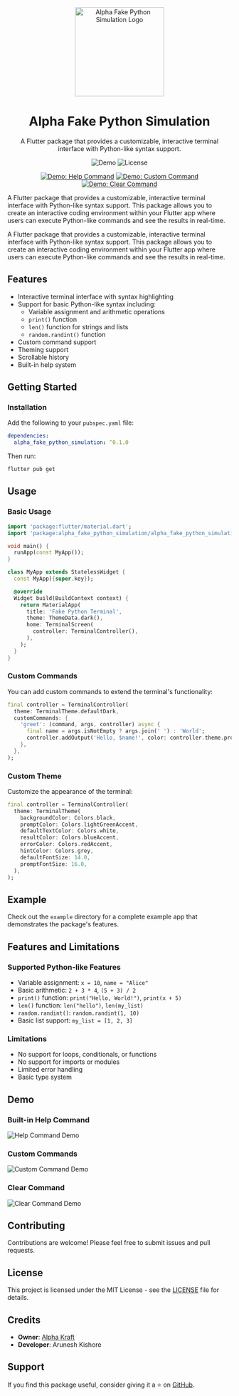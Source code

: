 <div align="center">
  <img src="https://raw.githubusercontent.com/Alpha-Kraft/alpha_fake_python_simulation/main/assets/icon.png" width="200" alt="Alpha Fake Python Simulation Logo">
  <h1>Alpha Fake Python Simulation</h1>
  <p>A Flutter package that provides a customizable, interactive terminal interface with Python-like syntax support.</p>
  
  ![Demo](https://img.shields.io/badge/Version-0.1.0-blue)
  ![License](https://img.shields.io/badge/License-MIT-green)
  
  [![Demo: Help Command](https://img.shields.io/badge/Demo-Help_Command-FF6B6B?style=for-the-badge)](https://raw.githubusercontent.com/Alpha-Kraft/alpha_fake_python_simulation/main/assets/help-command.gif)
  [![Demo: Custom Command](https://img.shields.io/badge/Demo-Custom_Command-4CAF50?style=for-the-badge)](https://raw.githubusercontent.com/Alpha-Kraft/alpha_fake_python_simulation/main/assets/custom-command.gif)
  [![Demo: Clear Command](https://img.shields.io/badge/Demo-Clear_Command-2196F3?style=for-the-badge)](https://raw.githubusercontent.com/Alpha-Kraft/alpha_fake_python_simulation/main/assets/clear.gif)
</div>

A Flutter package that provides a customizable, interactive terminal interface with Python-like syntax support. This package allows you to create an interactive coding environment within your Flutter app where users can execute Python-like commands and see the results in real-time.

A Flutter package that provides a customizable, interactive terminal interface with Python-like syntax support. This package allows you to create an interactive coding environment within your Flutter app where users can execute Python-like commands and see the results in real-time.

## Features

- Interactive terminal interface with syntax highlighting
- Support for basic Python-like syntax including:
  - Variable assignment and arithmetic operations
  - `print()` function
  - `len()` function for strings and lists
  - `random.randint()` function
- Custom command support
- Theming support
- Scrollable history
- Built-in help system

## Getting Started

### Installation

Add the following to your `pubspec.yaml` file:

```yaml
dependencies:
  alpha_fake_python_simulation: ^0.1.0
```

Then run:

```bash
flutter pub get
```

## Usage

### Basic Usage

```dart
import 'package:flutter/material.dart';
import 'package:alpha_fake_python_simulation/alpha_fake_python_simulation.dart';

void main() {
  runApp(const MyApp());
}

class MyApp extends StatelessWidget {
  const MyApp({super.key});

  @override
  Widget build(BuildContext context) {
    return MaterialApp(
      title: 'Fake Python Terminal',
      theme: ThemeData.dark(),
      home: TerminalScreen(
        controller: TerminalController(),
      ),
    );
  }
}
```

### Custom Commands

You can add custom commands to extend the terminal's functionality:

```dart
final controller = TerminalController(
  theme: TerminalTheme.defaultDark,
  customCommands: {
    'greet': (command, args, controller) async {
      final name = args.isNotEmpty ? args.join(' ') : 'World';
      controller.addOutput('Hello, $name!', color: controller.theme.promptColor);
    },
  },
);
```

### Custom Theme

Customize the appearance of the terminal:

```dart
final controller = TerminalController(
  theme: TerminalTheme(
    backgroundColor: Colors.black,
    promptColor: Colors.lightGreenAccent,
    defaultTextColor: Colors.white,
    resultColor: Colors.blueAccent,
    errorColor: Colors.redAccent,
    hintColor: Colors.grey,
    defaultFontSize: 14.0,
    promptFontSize: 16.0,
  ),
);
```

## Example

Check out the `example` directory for a complete example app that demonstrates the package's features.

## Features and Limitations

### Supported Python-like Features
- Variable assignment: `x = 10`, `name = "Alice"`
- Basic arithmetic: `2 + 3 * 4`, `(5 + 3) / 2`
- `print()` function: `print("Hello, World!")`, `print(x + 5)`
- `len()` function: `len("hello")`, `len(my_list)`
- `random.randint()`: `random.randint(1, 10)`
- Basic list support: `my_list = [1, 2, 3]`

### Limitations
- No support for loops, conditionals, or functions
- No support for imports or modules
- Limited error handling
- Basic type system

## Demo

### Built-in Help Command
![Help Command Demo](https://raw.githubusercontent.com/Alpha-Kraft/alpha_fake_python_simulation/main/assets/help-command.gif)

### Custom Commands
![Custom Command Demo](https://raw.githubusercontent.com/Alpha-Kraft/alpha_fake_python_simulation/main/assets/custom-command.gif)

### Clear Command
![Clear Command Demo](https://raw.githubusercontent.com/Alpha-Kraft/alpha_fake_python_simulation/main/assets/clear.gif)

## Contributing

Contributions are welcome! Please feel free to submit issues and pull requests.

## License

This project is licensed under the MIT License - see the [LICENSE](LICENSE) file for details.

## Credits

- **Owner**: [Alpha Kraft](https://github.com/Alpha-Kraft)
- **Developer**: Arunesh Kishore

## Support

If you find this package useful, consider giving it a ⭐ on [GitHub](https://github.com/Alpha-Kraft/alpha_fake_python_simulation).
